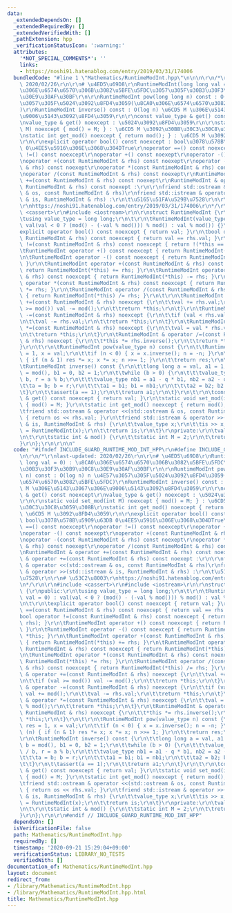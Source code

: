 ```yaml
---
data:
  _extendedDependsOn: []
  _extendedRequiredBy: []
  _extendedVerifiedWith: []
  _pathExtension: hpp
  _verificationStatusIcon: ':warning:'
  attributes:
    '*NOT_SPECIAL_COMMENTS*': ''
    links:
    - https://noshi91.hatenablog.com/entry/2019/03/31/174006
  bundledCode: "#line 1 \"Mathematics/RuntimeModInt.hpp\"\n\n\n\r\n/*\r\nlast-updated:\
    \ 2020/02/26\r\n\r\n# \u4ED5\u69D8\r\nRuntimeModInt(long long val = 0) : \u8CA0\
    \u306E\u6574\u6570\u306B\u3082\u5BFE\u5FDC\u3057\u305F\u30B3\u30F3\u30B9\u30C8\
    \u30E9\u30AF\u30BF\r\n\r\nRuntimeModInt pow(long long n) const : O(log n) n \u4E57\
    \u3057\u305F\u5024\u3092\u8FD4\u3059(\u8CA0\u306E\u6574\u6570\u3082\u5BFE\u5FDC\
    )\r\nRuntimeModInt inverse() const : O(log n) \u6CD5 M \u306E\u5143\u3067\u306E\
    \u9006\u5143\u3092\u8FD4\u3059\r\n\r\nconst value_type & get() const noexcept\r\
    \nvalue_type & get() noexcept : \u5024\u3092\u8FD4\u3059\r\n\r\nstatic void set_mod(int\
    \ M) noexcept { mod() = M; } : \u6CD5 M \u3092\u30BB\u30C3\u30C8\u3059\u308B\r\
    \nstatic int get_mod() noexcept { return mod(); } : \u6CD5 M \u3092\u8FD4\u3059\
    \r\n\r\nexplicit operator bool() const noexcept : bool\u3078\u578B\u5909\u63DB\
    \ 0\u4EE5\u5916\u306E\u3068\u304DTrue\r\noperator ==() const noexcept\r\noperator\
    \ !=() const noexcept\r\noperator +() const noexept\r\noperator -() const noexept\r\
    \noperator +(const RuntimeModInt & rhs) const noexept\r\noperator -(const RuntimeModInt\
    \ & rhs) const noexept\r\noperator *(const RuntimeModInt & rhs) const noexept\r\
    \noperator /(const RuntimeModInt & rhs) const noexept\r\nRuntimeModInt & operator\
    \ +=(const RuntimeModInt & rhs) const noexept\r\nRuntimeModInt & operator +=(const\
    \ RuntimeModInt & rhs) const noexept :\r\n\r\nfriend std::ostream & operator <<(std::ostream\
    \ & os, const RuntimeModInt & rhs)\r\nfriend std::istream & operator >>(std::istream\
    \ & is, RuntimeModInt & rhs) :\r\n\t\u5165\u51FA\u529B\u7528\r\n\r\n# \u53C2\u8003\
    \r\nhttps://noshi91.hatenablog.com/entry/2019/03/31/174006\r\n*/\r\n\r\n#include\
    \ <cassert>\r\n#include <iostream>\r\n\r\nstruct RuntimeModInt {\r\npublic:\r\n\
    \tusing value_type = long long;\r\n\t\r\n\tRuntimeModInt(value_type val = 0) :\
    \ val(val < 0 ? (mod() - (-val % mod())) % mod() : val % mod()) {}\r\n\t\r\n\t\
    explicit operator bool() const noexcept { return val; }\r\n\tbool operator ==(const\
    \ RuntimeModInt & rhs) const noexcept { return val == rhs.val; }\r\n\tbool operator\
    \ !=(const RuntimeModInt & rhs) const noexcept { return !(*this == rhs); }\r\n\
    \tRuntimeModInt operator +() const noexcept { return RuntimeModInt(*this); }\r\
    \n\tRuntimeModInt operator -() const noexcept { return RuntimeModInt(0) -= *this;\
    \ }\r\n\tRuntimeModInt operator +(const RuntimeModInt & rhs) const noexcept {\
    \ return RuntimeModInt(*this) += rhs; }\r\n\tRuntimeModInt operator -(const RuntimeModInt\
    \ & rhs) const noexcept { return RuntimeModInt(*this) -= rhs; }\r\n\tRuntimeModInt\
    \ operator *(const RuntimeModInt & rhs) const noexcept { return RuntimeModInt(*this)\
    \ *= rhs; }\r\n\tRuntimeModInt operator /(const RuntimeModInt & rhs) const noexcept\
    \ { return RuntimeModInt(*this) /= rhs; }\r\n\t\r\n\tRuntimeModInt & operator\
    \ +=(const RuntimeModInt & rhs) noexcept {\r\n\t\tval += rhs.val;\r\n\t\tif (val\
    \ >= mod()) val -= mod();\r\n\t\treturn *this;\r\n\t}\r\n\tRuntimeModInt & operator\
    \ -=(const RuntimeModInt & rhs) noexcept {\r\n\t\tif (val < rhs.val) val += mod();\r\
    \n\t\tval -= rhs.val;\r\n\t\treturn *this;\r\n\t}\r\n\tRuntimeModInt & operator\
    \ *=(const RuntimeModInt & rhs) noexcept {\r\n\t\tval = val * rhs.val % mod();\r\
    \n\t\treturn *this;\r\n\t}\r\n\tRuntimeModInt & operator /=(const RuntimeModInt\
    \ & rhs) noexcept {\r\n\t\t*this *= rhs.inverse();\r\n\t\treturn *this;\r\n\t\
    }\r\n\t\r\n\tRuntimeModInt pow(value_type n) const {\r\n\t\tRuntimeModInt res\
    \ = 1, x = val;\r\n\t\tif (n < 0) { x = x.inverse(); n = -n; }\r\n\t\twhile (n)\
    \ { if (n & 1) res *= x; x *= x; n >>= 1; }\r\n\t\treturn res;\r\n\t}\r\n\t\r\n\
    \tRuntimeModInt inverse() const {\r\n\t\tlong long a = val, a1 = 1, a2 = 0, b\
    \ = mod(), b1 = 0, b2 = 1;\r\n\t\twhile (b > 0) {\r\n\t\t\tvalue_type q = a /\
    \ b, r = a % b;\r\n\t\t\tvalue_type nb1 = a1 - q * b1, nb2 = a2 - q * b2;\r\n\t\
    \t\ta = b; b = r;\r\n\t\t\ta1 = b1; b1 = nb1;\r\n\t\t\ta2 = b2; b2 = nb2;\r\n\t\
    \t}\r\n\t\tassert(a == 1);\r\n\t\treturn a1;\r\n\t}\r\n\t\r\n\tconst value_type\
    \ & get() const noexcept { return val; }\r\n\tstatic void set_mod(int M) noexcept\
    \ { mod() = M; }\r\n\tstatic int get_mod() noexcept { return mod(); }\r\n\t\r\n\
    \tfriend std::ostream & operator <<(std::ostream & os, const RuntimeModInt & rhs)\
    \ { return os << rhs.val; }\r\n\tfriend std::istream & operator >>(std::istream\
    \ & is, RuntimeModInt & rhs) {\r\n\t\tvalue_type x;\r\n\t\tis >> x;\r\n\t\trhs\
    \ = RuntimeModInt(x);\r\n\t\treturn is;\r\n\t}\r\nprivate:\r\n\tvalue_type val;\r\
    \n\t\r\n\tstatic int & mod() {\r\n\t\tstatic int M = 2;\r\n\t\treturn M;\r\n\t\
    }\r\n};\r\n\r\n\n"
  code: "#ifndef INCLUDE_GUARD_RUNTIME_MOD_INT_HPP\r\n#define INCLUDE_GUARD_RUNTIME_MOD_INT_HPP\r\
    \n\r\n/*\r\nlast-updated: 2020/02/26\r\n\r\n# \u4ED5\u69D8\r\nRuntimeModInt(long\
    \ long val = 0) : \u8CA0\u306E\u6574\u6570\u306B\u3082\u5BFE\u5FDC\u3057\u305F\
    \u30B3\u30F3\u30B9\u30C8\u30E9\u30AF\u30BF\r\n\r\nRuntimeModInt pow(long long\
    \ n) const : O(log n) n \u4E57\u3057\u305F\u5024\u3092\u8FD4\u3059(\u8CA0\u306E\
    \u6574\u6570\u3082\u5BFE\u5FDC)\r\nRuntimeModInt inverse() const : O(log n) \u6CD5\
    \ M \u306E\u5143\u3067\u306E\u9006\u5143\u3092\u8FD4\u3059\r\n\r\nconst value_type\
    \ & get() const noexcept\r\nvalue_type & get() noexcept : \u5024\u3092\u8FD4\u3059\
    \r\n\r\nstatic void set_mod(int M) noexcept { mod() = M; } : \u6CD5 M \u3092\u30BB\
    \u30C3\u30C8\u3059\u308B\r\nstatic int get_mod() noexcept { return mod(); } :\
    \ \u6CD5 M \u3092\u8FD4\u3059\r\n\r\nexplicit operator bool() const noexcept :\
    \ bool\u3078\u578B\u5909\u63DB 0\u4EE5\u5916\u306E\u3068\u304DTrue\r\noperator\
    \ ==() const noexcept\r\noperator !=() const noexcept\r\noperator +() const noexept\r\
    \noperator -() const noexept\r\noperator +(const RuntimeModInt & rhs) const noexept\r\
    \noperator -(const RuntimeModInt & rhs) const noexept\r\noperator *(const RuntimeModInt\
    \ & rhs) const noexept\r\noperator /(const RuntimeModInt & rhs) const noexept\r\
    \nRuntimeModInt & operator +=(const RuntimeModInt & rhs) const noexept\r\nRuntimeModInt\
    \ & operator +=(const RuntimeModInt & rhs) const noexept :\r\n\r\nfriend std::ostream\
    \ & operator <<(std::ostream & os, const RuntimeModInt & rhs)\r\nfriend std::istream\
    \ & operator >>(std::istream & is, RuntimeModInt & rhs) :\r\n\t\u5165\u51FA\u529B\
    \u7528\r\n\r\n# \u53C2\u8003\r\nhttps://noshi91.hatenablog.com/entry/2019/03/31/174006\r\
    \n*/\r\n\r\n#include <cassert>\r\n#include <iostream>\r\n\r\nstruct RuntimeModInt\
    \ {\r\npublic:\r\n\tusing value_type = long long;\r\n\t\r\n\tRuntimeModInt(value_type\
    \ val = 0) : val(val < 0 ? (mod() - (-val % mod())) % mod() : val % mod()) {}\r\
    \n\t\r\n\texplicit operator bool() const noexcept { return val; }\r\n\tbool operator\
    \ ==(const RuntimeModInt & rhs) const noexcept { return val == rhs.val; }\r\n\t\
    bool operator !=(const RuntimeModInt & rhs) const noexcept { return !(*this ==\
    \ rhs); }\r\n\tRuntimeModInt operator +() const noexcept { return RuntimeModInt(*this);\
    \ }\r\n\tRuntimeModInt operator -() const noexcept { return RuntimeModInt(0) -=\
    \ *this; }\r\n\tRuntimeModInt operator +(const RuntimeModInt & rhs) const noexcept\
    \ { return RuntimeModInt(*this) += rhs; }\r\n\tRuntimeModInt operator -(const\
    \ RuntimeModInt & rhs) const noexcept { return RuntimeModInt(*this) -= rhs; }\r\
    \n\tRuntimeModInt operator *(const RuntimeModInt & rhs) const noexcept { return\
    \ RuntimeModInt(*this) *= rhs; }\r\n\tRuntimeModInt operator /(const RuntimeModInt\
    \ & rhs) const noexcept { return RuntimeModInt(*this) /= rhs; }\r\n\t\r\n\tRuntimeModInt\
    \ & operator +=(const RuntimeModInt & rhs) noexcept {\r\n\t\tval += rhs.val;\r\
    \n\t\tif (val >= mod()) val -= mod();\r\n\t\treturn *this;\r\n\t}\r\n\tRuntimeModInt\
    \ & operator -=(const RuntimeModInt & rhs) noexcept {\r\n\t\tif (val < rhs.val)\
    \ val += mod();\r\n\t\tval -= rhs.val;\r\n\t\treturn *this;\r\n\t}\r\n\tRuntimeModInt\
    \ & operator *=(const RuntimeModInt & rhs) noexcept {\r\n\t\tval = val * rhs.val\
    \ % mod();\r\n\t\treturn *this;\r\n\t}\r\n\tRuntimeModInt & operator /=(const\
    \ RuntimeModInt & rhs) noexcept {\r\n\t\t*this *= rhs.inverse();\r\n\t\treturn\
    \ *this;\r\n\t}\r\n\t\r\n\tRuntimeModInt pow(value_type n) const {\r\n\t\tRuntimeModInt\
    \ res = 1, x = val;\r\n\t\tif (n < 0) { x = x.inverse(); n = -n; }\r\n\t\twhile\
    \ (n) { if (n & 1) res *= x; x *= x; n >>= 1; }\r\n\t\treturn res;\r\n\t}\r\n\t\
    \r\n\tRuntimeModInt inverse() const {\r\n\t\tlong long a = val, a1 = 1, a2 = 0,\
    \ b = mod(), b1 = 0, b2 = 1;\r\n\t\twhile (b > 0) {\r\n\t\t\tvalue_type q = a\
    \ / b, r = a % b;\r\n\t\t\tvalue_type nb1 = a1 - q * b1, nb2 = a2 - q * b2;\r\n\
    \t\t\ta = b; b = r;\r\n\t\t\ta1 = b1; b1 = nb1;\r\n\t\t\ta2 = b2; b2 = nb2;\r\n\
    \t\t}\r\n\t\tassert(a == 1);\r\n\t\treturn a1;\r\n\t}\r\n\t\r\n\tconst value_type\
    \ & get() const noexcept { return val; }\r\n\tstatic void set_mod(int M) noexcept\
    \ { mod() = M; }\r\n\tstatic int get_mod() noexcept { return mod(); }\r\n\t\r\n\
    \tfriend std::ostream & operator <<(std::ostream & os, const RuntimeModInt & rhs)\
    \ { return os << rhs.val; }\r\n\tfriend std::istream & operator >>(std::istream\
    \ & is, RuntimeModInt & rhs) {\r\n\t\tvalue_type x;\r\n\t\tis >> x;\r\n\t\trhs\
    \ = RuntimeModInt(x);\r\n\t\treturn is;\r\n\t}\r\nprivate:\r\n\tvalue_type val;\r\
    \n\t\r\n\tstatic int & mod() {\r\n\t\tstatic int M = 2;\r\n\t\treturn M;\r\n\t\
    }\r\n};\r\n\r\n#endif // INCLUDE_GUARD_RUNTIME_MOD_INT_HPP"
  dependsOn: []
  isVerificationFile: false
  path: Mathematics/RuntimeModInt.hpp
  requiredBy: []
  timestamp: '2020-09-21 15:29:04+09:00'
  verificationStatus: LIBRARY_NO_TESTS
  verifiedWith: []
documentation_of: Mathematics/RuntimeModInt.hpp
layout: document
redirect_from:
- /library/Mathematics/RuntimeModInt.hpp
- /library/Mathematics/RuntimeModInt.hpp.html
title: Mathematics/RuntimeModInt.hpp
---
```

